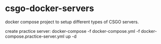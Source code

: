 # csgo-docker-servers
docker compose project to setup different types of CSGO servers.

create practice server:
docker-compose -f docker-compose.yml -f docker-compose.practice-server.yml up -d